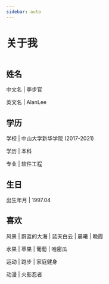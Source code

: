 ```yaml
---
sidebar: auto
---
```

# 关于我

<img style="width: 30%" :src="$withBase=('/note_images/AlanLee.jpg')"/>

## 姓名
中文名 | 李步官

英文名 | AlanLee

## 学历 
学校 | 中山大学新华学院 (2017-2021)

学历 | 本科

专业 | 软件工程


## 生日
出生年月 | 1997.04

## 喜欢 
风景 | 蔚蓝的大海 | 蓝天白云 | 晨曦 | 晚霞

水果 | 苹果 | 葡萄 | 哈密瓜

运动 | 跑步 | 家庭健身

动漫 | 火影忍者

